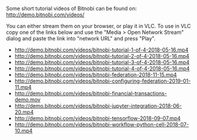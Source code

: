 Some short tutorial videos of Bitnobi can be found on:
  http://demo.bitnobi.com/videos/

You can either stream them on your browser, or play it in VLC. To use in VLC copy one of the links below and use the "Media > Open Network Stream" dialog and paste the link into "network URL" and press "Play".

* http://demo.bitnobi.com/videos/bitnobi-tutorial-1-of-4-2018-05-16.mp4
* http://demo.bitnobi.com/videos/bitnobi-tutorial-2-of-4-2018-05-16.mp4
* http://demo.bitnobi.com/videos/bitnobi-tutorial-3-of-4-2018-05-16.mp4
* http://demo.bitnobi.com/videos/bitnobi-tutorial-4-of-4-2018-05-16.mp4
* http://demo.bitnobi.com/videos/bitnobi-federation-2018-11-15.mp4
* http://demo.bitnobi.com/videos/bitnobi-configuring-federation-2019-01-11.mp4
* http://demo.bitnobi.com/videos/bitnobi-financial-transactions-demo.mov
* http://demo.bitnobi.com/videos/bitnobi-jupyter-integration-2018-06-20.mp4
* http://demo.bitnobi.com/videos/bitnobi-tensorflow-2018-09-07.mp4
* http://demo.bitnobi.com/videos/bitnobi-workflow-python-cell-2018-07-10.mp4